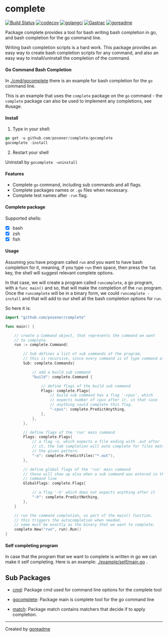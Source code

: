 # complete

[![Build Status](https://travis-ci.org/posener/complete.svg?branch=master)](https://travis-ci.org/posener/complete)
[![codecov](https://codecov.io/gh/posener/complete/branch/master/graph/badge.svg)](https://codecov.io/gh/posener/complete)
[![golangci](https://golangci.com/badges/github.com/posener/complete.svg)](https://golangci.com/r/github.com/posener/complete)
[![Gastrac](https://gastrac.org/github.com/posener/complete?status.svg)](http://gastrac.org/github.com/posener/complete)
[![goreadme](https://goreadme.herokuapp.com/badge/posener/complete.svg)](https://goreadme.herokuapp.com)

Package complete provides a tool for bash writing bash completion in go, and bash completion for the go command line.

Writing bash completion scripts is a hard work. This package provides an easy way
to create bash completion scripts for any command, and also an easy way to install/uninstall
the completion of the command.

#### Go Command Bash Completion

In [./cmd/gocomplete](./cmd/gocomplete) there is an example for bash completion for the `go` command line.

This is an example that uses the `complete` package on the `go` command - the `complete` package
can also be used to implement any completions, see #usage.

#### Install

1. Type in your shell:

```go
go get -u github.com/posener/complete/gocomplete
gocomplete -install
```

2. Restart your shell

Uninstall by `gocomplete -uninstall`

#### Features

- Complete `go` command, including sub commands and all flags.
- Complete packages names or `.go` files when necessary.
- Complete test names after `-run` flag.

#### Complete package

Supported shells:

- [x] bash
- [x] zsh
- [x] fish

#### Usage

Assuming you have program called `run` and you want to have bash completion
for it, meaning, if you type `run` then space, then press the `Tab` key,
the shell will suggest relevant complete options.

In that case, we will create a program called `runcomplete`, a go program,
with a `func main()` and so, that will make the completion of the `run`
program. Once the `runcomplete` will be in a binary form, we could
`runcomplete -install` and that will add to our shell all the bash completion
options for `run`.

So here it is:

```go
import "github.com/posener/complete"

func main() {

	// create a Command object, that represents the command we want
	// to complete.
	run := complete.Command{

		// Sub defines a list of sub commands of the program,
		// this is recursive, since every command is of type command also.
		Sub: complete.Commands{

			// add a build sub command
			"build": complete.Command {

				// define flags of the build sub command
				Flags: complete.Flags{
					// build sub command has a flag '-cpus', which
					// expects number of cpus after it. in that case
					// anything could complete this flag.
					"-cpus": complete.PredictAnything,
				},
			},
		},

		// define flags of the 'run' main command
		Flags: complete.Flags{
			// a flag -o, which expects a file ending with .out after
			// it, the tab completion will auto complete for files matching
			// the given pattern.
			"-o": complete.PredictFiles("*.out"),
		},

		// define global flags of the 'run' main command
		// those will show up also when a sub command was entered in the
		// command line
		GlobalFlags: complete.Flags{

			// a flag '-h' which does not expects anything after it
			"-h": complete.PredictNothing,
		},
	}

	// run the command completion, as part of the main() function.
	// this triggers the autocompletion when needed.
	// name must be exactly as the binary that we want to complete.
	complete.New("run", run).Run()
}
```

#### Self completing program

In case that the program that we want to complete is written in go we
can make it self completing.
Here is an example: [./example/self/main.go](./example/self/main.go) .

## Sub Packages

* [cmd](./cmd): Package cmd used for command line options for the complete tool

* [gocomplete](./gocomplete): Package main is complete tool for the go command line

* [match](./match): Package match contains matchers that decide if to apply completion.


---

Created by [goreadme](https://github.com/apps/goreadme)
